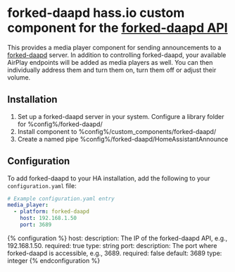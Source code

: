 # forked-daapd hass.io custom component for the [forked-daapd API](https://github.com/ejurgensen/forked-daapd/blob/master/README_JSON_API.md)
This provides a media player component for sending announcements to a [forked-daapd](https://github.com/ejurgensen/forked-daapd) server.
In addition to controlling forked-daapd, your available AirPlay endpoints will be added as media players as well. You can then individually address them and turn them on, turn them off or adjust their volume.

## Installation
1) Set up a forked-daapd server in your system. Configure a library folder for %config%/forked-daapd/
2) Install component to %config%/custom_components/forked-daapd/
3) Create a named pipe %config%/forked-daapd/HomeAssistantAnnounce

## Configuration
To add forked-daapd to your HA installation, add the following to your `configuration.yaml` file:

```yaml
# Example configuration.yaml entry
media_player:
  - platform: forked-daapd
    host: 192.168.1.50
    port: 3689
```

{% configuration %}
host:
  description: The IP of the forked-daapd API, e.g., 192.168.1.50.
  required: true
  type: string
port:
  description: The port where forked-daapd is accessible, e.g., 3689.
  required: false
  default: 3689
  type: integer
{% endconfiguration %}
